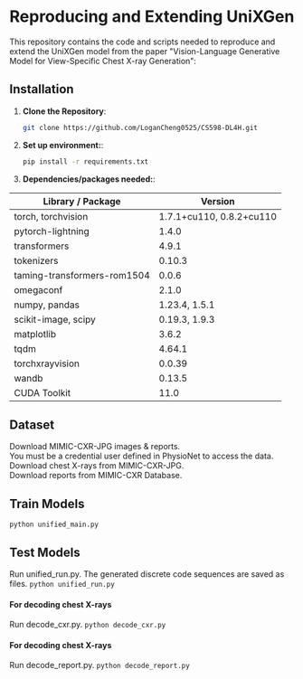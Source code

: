 # Reproducing and Extending UniXGen

This repository contains the code and scripts needed to reproduce and extend the UniXGen model from the paper "Vision-Language Generative Model for View-Specific Chest X-ray Generation":

## Installation
1. **Clone the Repository**:
   ```bash
   git clone https://github.com/LoganCheng0525/CS598-DL4H.git

2. **Set up environment:**:
   ```bash
   pip install -r requirements.txt

3. **Dependencies/packages needed:**:

| Library / Package                   | Version                      |
|-------------------------------------|------------------------------|
| torch, torchvision                  | 1.7.1+cu110, 0.8.2+cu110     |
| pytorch-lightning                   | 1.4.0                        |
| transformers                        | 4.9.1                        |
| tokenizers                          | 0.10.3                       |
| taming-transformers-rom1504         | 0.0.6                        |
| omegaconf                           | 2.1.0                        |
| numpy, pandas                       | 1.23.4, 1.5.1                |
| scikit-image, scipy                 | 0.19.3, 1.9.3                |
| matplotlib                          | 3.6.2                        |
| tqdm                                | 4.64.1                       |
| torchxrayvision                     | 0.0.39                       |
| wandb                               | 0.13.5                       |
| CUDA Toolkit                        | 11.0                         |

## Dataset
Download MIMIC-CXR-JPG images & reports.  
You must be a credential user defined in PhysioNet to access the data.  
Download chest X-rays from MIMIC-CXR-JPG.  
Download reports from MIMIC-CXR Database.

## Train Models
```python unified_main.py```

## Test Models
Run unified_run.py.
The generated discrete code sequences are saved as files.
```python unified_run.py```

#### For decoding chest X-rays
Run decode_cxr.py.
```python decode_cxr.py```

#### For decoding chest X-rays
Run decode_report.py.
```python decode_report.py```
